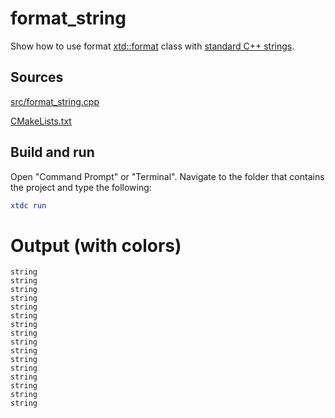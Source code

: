 # format_string

Show how to use format [xtd::format](https://gammasoft71.github.io/xtd/reference_guides/latest/_format_page.html) class with [standard C++ strings](https://en.cppreference.com/w/cpp/string).

## Sources

[src/format_string.cpp](src/format_string.cpp)

[CMakeLists.txt](CMakeLists.txt)

## Build and run

Open "Command Prompt" or "Terminal". Navigate to the folder that contains the project and type the following:

```cmake
xtdc run
```

# Output (with colors)

```
string
string
string
string
string
string
string
string
string
string
string
string
string
string
string
string
```

